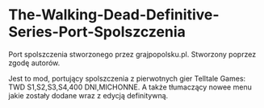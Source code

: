 # The-Walking-Dead-Definitive-Series-Port-Spolszczenia
Port spolszczenia stworzonego przez grajpopolsku.pl. Stworzony poprzez zgodę autorów.


Jest to mod, portujący spolszczenia z pierwotnych gier Telltale Games: TWD S1,S2,S3,S4,400 DNI,MICHONNE. A także tłumaczący nowee menu jakie zostały dodane wraz z edycją definitywną.
